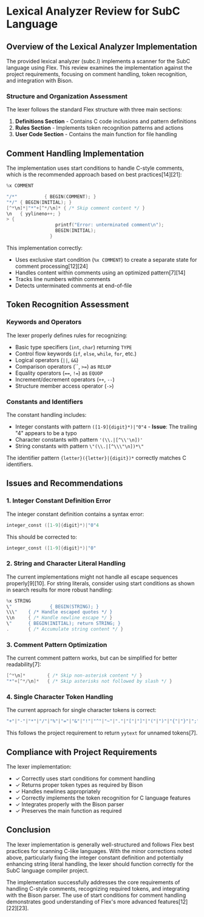 # Lexical Analyzer Review for SubC Language

## Overview of the Lexical Analyzer Implementation

The provided lexical analyzer (subc.l) implements a scanner for the SubC language using Flex. This review examines the implementation against the project requirements, focusing on comment handling, token recognition, and integration with Bison.

### Structure and Organization Assessment

The lexer follows the standard Flex structure with three main sections:
1. **Definitions Section** - Contains C code inclusions and pattern definitions
2. **Rules Section** - Implements token recognition patterns and actions
3. **User Code Section** - Contains the main function for file handling

## Comment Handling Implementation

The implementation uses start conditions to handle C-style comments, which is the recommended approach based on best practices[14][21]:

```c
%x COMMENT

"/*"          { BEGIN(COMMENT); }
"*/" { BEGIN(INITIAL); }
[^*\n]*|"*"+[^*/\n]* { /* Skip comment content */ }
\n   { yylineno++; }
> { 
                  printf("Error: unterminated comment\n"); 
                  BEGIN(INITIAL); 
                }
```

This implementation correctly:
- Uses exclusive start condition (`%x COMMENT`) to create a separate state for comment processing[12][24]
- Handles content within comments using an optimized pattern[7][14]
- Tracks line numbers within comments
- Detects unterminated comments at end-of-file

## Token Recognition Assessment

### Keywords and Operators

The lexer properly defines rules for recognizing:
- Basic type specifiers (`int`, `char`) returning `TYPE`
- Control flow keywords (`if`, `else`, `while`, `for`, etc.)
- Logical operators (`||`, `&&`)
- Comparison operators (``, `>=`) as `RELOP`
- Equality operators (`==`, `!=`) as `EQUOP`
- Increment/decrement operators (`++`, `--`)
- Structure member access operator (`->`)

### Constants and Identifiers

The constant handling includes:
- Integer constants with pattern `([1-9]{digit}*)|"0"4` - **Issue**: The trailing "4" appears to be a typo
- Character constants with pattern `'(\\.|[^\\'\n])'`
- String constants with pattern `\"(\\.|[^\\\"\n])*\"`

The identifier pattern `{letter}({letter}|{digit})*` correctly matches C identifiers.

## Issues and Recommendations

### 1. Integer Constant Definition Error

The integer constant definition contains a syntax error:
```c
integer_const ([1-9]{digit}*)|"0"4
```

This should be corrected to:
```c
integer_const ([1-9]{digit}*)|"0"
```

### 2. String and Character Literal Handling

The current implementations might not handle all escape sequences properly[9][10]. For string literals, consider using start conditions as shown in search results for more robust handling:

```c
%x STRING
\"              { BEGIN(STRING); }
\\\"    { /* Handle escaped quotes */ }
\\n     { /* Handle newline escape */ }
\"      { BEGIN(INITIAL); return STRING; }
.       { /* Accumulate string content */ }
```

### 3. Comment Pattern Optimization

The current comment pattern works, but can be simplified for better readability[7]:
```c
[^*\n]*        { /* Skip non-asterisk content */ }
"*"+[^*/\n]*   { /* Skip asterisks not followed by slash */ }
```

### 4. Single Character Token Handling

The current approach for single character tokens is correct:
```c
"+"|"-"|"*"|"/"|"%"|"="|"&"|"!"|"^"|"~"|"."|"["|"]"|"("|")"|"{"|"}"|";"|":" { return yytext[0]; }
```

This follows the project requirement to return `yytext` for unnamed tokens[7].

## Compliance with Project Requirements

The lexer implementation:
- ✓ Correctly uses start conditions for comment handling
- ✓ Returns proper token types as required by Bison
- ✓ Handles newlines appropriately
- ✓ Correctly implements the token recognition for C language features
- ✓ Integrates properly with the Bison parser
- ✓ Preserves the main function as required

## Conclusion

The lexer implementation is generally well-structured and follows Flex best practices for scanning C-like languages. With the minor corrections noted above, particularly fixing the integer constant definition and potentially enhancing string literal handling, the lexer should function correctly for the SubC language compiler project.

The implementation successfully addresses the core requirements of handling C-style comments, recognizing required tokens, and integrating with the Bison parser. The use of start conditions for comment handling demonstrates good understanding of Flex's more advanced features[12][22][23].

